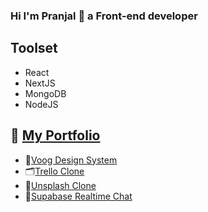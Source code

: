### Hi I'm Pranjal 👋 a Front-end developer

## Toolset
- React
- NextJS
- MongoDB
- NodeJS

## 💼 [My Portfolio](https://www.notion.so/77a5f48c5d6c44e3b0d8dd8aefe5324c?v=944a66e627a44aa0b63361a0565dca0b)
- 🎨[Voog Design System](https://voog-design-system.netlify.app/)
- 🗂[Trello Clone](https://trullo-trello-clone.netlify.app/)
- 📸[Unsplash Clone](https://onsplash-unsplash-clone.netlify.app/)
- 💬[Supabase Realtime Chat](https://supabase-chat.netlify.app/)
